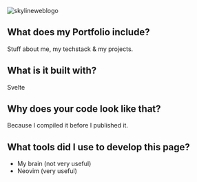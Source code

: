 ![skylineweblogo](https://user-images.githubusercontent.com/67526259/194554195-963be726-c9af-495b-a5d3-6a508ff3fc19.png)

## What does my Portfolio include?
Stuff about me, my techstack & my projects.

## What is it built with?
Svelte

## Why does your code look like that?
Because I compiled it before I published it.

## What tools did I use to develop this page?
- My brain (not very useful)
- Neovim (very useful)


